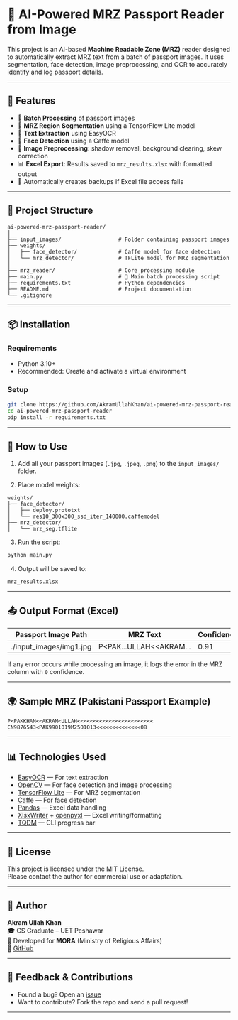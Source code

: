 # 🛂 AI-Powered MRZ Passport Reader from Image

This project is an AI-based **Machine Readable Zone (MRZ)** reader designed to automatically extract MRZ text from a batch of passport images. It uses segmentation, face detection, image preprocessing, and OCR to accurately identify and log passport details.

---

## 🚀 Features

- 📸 **Batch Processing** of passport images
- 🧠 **MRZ Region Segmentation** using a TensorFlow Lite model
- 🧾 **Text Extraction** using EasyOCR
- 🙎 **Face Detection** using a Caffe model
- 🧼 **Image Preprocessing**: shadow removal, background clearing, skew correction
- 📊 **Excel Export**: Results saved to `mrz_results.xlsx` with formatted output
- 🔁 Automatically creates backups if Excel file access fails

---

## 📁 Project Structure

```
ai-powered-mrz-passport-reader/
│
├── input_images/                  # Folder containing passport images
├── weights/
│   ├── face_detector/             # Caffe model for face detection
│   └── mrz_detector/              # TFLite model for MRZ segmentation
│
├── mrz_reader/                    # Core processing module
├── main.py                        # 🔁 Main batch processing script
├── requirements.txt               # Python dependencies
├── README.md                      # Project documentation
└── .gitignore
```

---

## 📦 Installation

### Requirements

- Python 3.10+
- Recommended: Create and activate a virtual environment

### Setup

```bash
git clone https://github.com/AkramUllahKhan/ai-powered-mrz-passport-reader.git
cd ai-powered-mrz-passport-reader
pip install -r requirements.txt
```

---

## 📂 How to Use

1. Add all your passport images (`.jpg`, `.jpeg`, `.png`) to the `input_images/` folder.

2. Place model weights:

```
weights/
├── face_detector/
│   ├── deploy.prototxt
│   └── res10_300x300_ssd_iter_140000.caffemodel
├── mrz_detector/
│   └── mrz_seg.tflite
```

3. Run the script:

```bash
python main.py
```

4. Output will be saved to:

```
mrz_results.xlsx
```

---

## 📤 Output Format (Excel)

| Passport Image Path | MRZ Text | Confidence |
|---------------------|----------|------------|
| ./input_images/img1.jpg | P<PAK...ULLAH<<AKRAM... | 0.91 |

If any error occurs while processing an image, it logs the error in the MRZ column with `0` confidence.

---

## 🌍 Sample MRZ (Pakistani Passport Example)

```
P<PAKKHAN<<AKRAM<ULLAH<<<<<<<<<<<<<<<<<<<<<<<<
CN9876543<PAK9901019M2501013<<<<<<<<<<<<<<08
```

---

## 📊 Technologies Used

- [EasyOCR](https://github.com/JaidedAI/EasyOCR) — For text extraction
- [OpenCV](https://opencv.org/) — For face detection and image processing
- [TensorFlow Lite](https://www.tensorflow.org/lite) — For MRZ segmentation
- [Caffe](https://caffe.berkeleyvision.org/) — For face detection
- [Pandas](https://pandas.pydata.org/) — Excel data handling
- [XlsxWriter](https://pypi.org/project/XlsxWriter/) + [openpyxl](https://openpyxl.readthedocs.io/) — Excel writing/formatting
- [TQDM](https://tqdm.github.io/) — CLI progress bar

---

## 📝 License

This project is licensed under the MIT License.  
Please contact the author for commercial use or adaptation.

---

## 👤 Author

**Akram Ullah Khan**  
🎓 CS Graduate – UET Peshawar  
📍 Developed for **MORA** (Ministry of Religious Affairs)  
🔗 [GitHub](https://github.com/AkramUllahKhan)

---

## 💬 Feedback & Contributions

- Found a bug? Open an [issue](https://github.com/AkramUllahKhan/ai-powered-mrz-passport-reader/issues)
- Want to contribute? Fork the repo and send a pull request!
---
